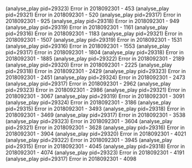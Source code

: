 (analyse_play pid=29323) Error in 2018092301 - 453
(analyse_play pid=29321) Error in 2018092301 - 520
(analyse_play pid=29317) Error in 2018092301 - 925
(analyse_play pid=29318) Error in 2018092301 - 949
(analyse_play pid=29319) Error in 2018092301 - 1161
(analyse_play pid=29316) Error in 2018092301 - 1183
(analyse_play pid=29321) Error in 2018092301 - 1507
(analyse_play pid=29319) Error in 2018092301 - 1531
(analyse_play pid=29316) Error in 2018092301 - 1553
(analyse_play pid=29317) Error in 2018092301 - 1804
(analyse_play pid=29318) Error in 2018092301 - 1885
(analyse_play pid=29322) Error in 2018092301 - 2189
(analyse_play pid=29320) Error in 2018092301 - 2225
(analyse_play pid=29318) Error in 2018092301 - 2429
(analyse_play pid=29323) Error in 2018092301 - 2451
(analyse_play pid=29324) Error in 2018092301 - 2473
(analyse_play pid=29317) Error in 2018092301 - 2962
(analyse_play pid=29323) Error in 2018092301 - 2986
(analyse_play pid=29321) Error in 2018092301 - 3067
(analyse_play pid=29319) Error in 2018092301 - 3091
(analyse_play pid=29324) Error in 2018092301 - 3186
(analyse_play pid=29315) Error in 2018092301 - 3493
(analyse_play pid=29318) Error in 2018092301 - 3469
(analyse_play pid=29317) Error in 2018092301 - 3538
(analyse_play pid=29323) Error in 2018092301 - 3604
(analyse_play pid=29321) Error in 2018092301 - 3628
(analyse_play pid=29316) Error in 2018092301 - 3904
(analyse_play pid=29320) Error in 2018092301 - 4021
(analyse_play pid=29322) Error in 2018092301 - 3945
(analyse_play pid=29315) Error in 2018092301 - 4045
(analyse_play pid=29318) Error in 2018092301 - 4074
(analyse_play pid=29323) Error in 2018092301 - 4191
(analyse_play pid=29317) Error in 2018092301 - 4098